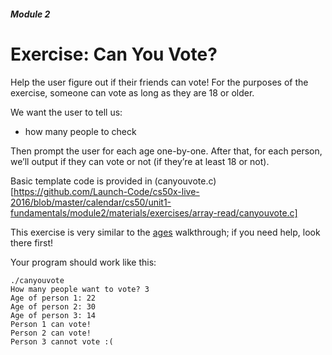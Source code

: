 ##### Module 2

# Exercise: Can You Vote?

Help the user figure out if their friends can vote!  For the purposes of the exercise, someone can vote as long as they are 18 or older.

We want the user to tell us:
- how many people to check

Then prompt the user for each age one-by-one.  After that, for each person, we’ll output if they can vote or not (if they’re at least 18 or not).

Basic template code is provided in (canyouvote.c)[https://github.com/Launch-Code/cs50x-live-2016/blob/master/calendar/cs50/unit1-fundamentals/module2/materials/exercises/array-read/canyouvote.c]

This exercise is very similar to the [ages](https://www.youtube.com/watch?v=dYVU9nFYybU&list=PLhQjrBD2T380sc-fXwl1sviA-twxFduVU) walkthrough; if you need help, look there first!

Your program should work like this:

```
./canyouvote
How many people want to vote? 3
Age of person 1: 22
Age of person 2: 30
Age of person 3: 14
Person 1 can vote!
Person 2 can vote!
Person 3 cannot vote :(
```

